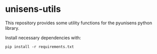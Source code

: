 # unisens-utils

This repository provides some utility functions for the pyunisens python library.

Install necessary dependencies with:
```command
pip install -r requirements.txt
```
